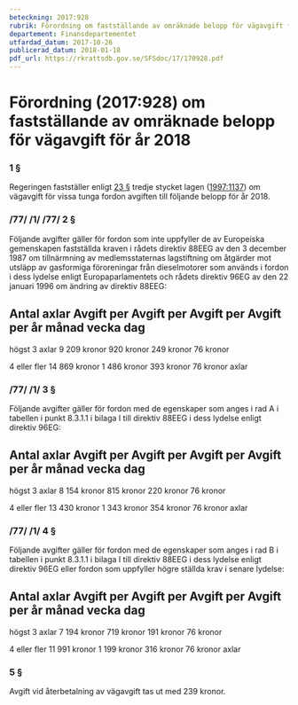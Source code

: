 ```yaml
---
beteckning: 2017:928
rubrik: Förordning om fastställande av omräknade belopp för vägavgift för år 2018
departement: Finansdepartementet
utfardad_datum: 2017-10-26
publicerad_datum: 2018-01-18
pdf_url: https://rkrattsdb.gov.se/SFSdoc/17/170928.pdf
---
```


# Förordning (2017:928) om fastställande av omräknade belopp för vägavgift för år 2018

### 1 §

Regeringen fastställer enligt [23 §](#23) tredje stycket lagen ([1997:1137](https://selex.se/eli/sfs/1997/1137)) om vägavgift för vissa tunga fordon avgiften till följande belopp för år 2018.

### /77/ /1/ /77/ 2 §

Följande avgifter gäller för fordon som inte uppfyller de av Europeiska gemenskapen fastställda kraven i rådets direktiv 88EEG av den 3 december 1987 om tillnärmning av medlemsstaternas lagstiftning om åtgärder mot utsläpp av gasformiga föroreningar från dieselmotorer som används i fordon i dess lydelse enligt Europaparlamentets och rådets direktiv 96EG av den 22 januari 1996 om ändring av direktiv 88EEG:

## Antal axlar	Avgift per 	Avgift per   Avgift per  Avgift per år		månad	     vecka	 dag

högst 3 axlar	9 209 kronor	920 kronor   249 kronor	 76 kronor

4 eller fler 	14 869 kronor	1 486 kronor 393 kronor	 76 kronor axlar

### /77/ /1/ 3 §

Följande avgifter gäller för fordon med de egenskaper som anges i rad A i tabellen i punkt 8.3.1.1 i bilaga I till direktiv 88EEG i dess lydelse enligt direktiv 96EG:

## Antal axlar	Avgift per 	Avgift per   Avgift per  Avgift per år		månad	     vecka	 dag

högst 3 axlar	8 154 kronor	815 kronor   220 kronor	 76 kronor

4 eller fler 	13 430 kronor	1 343 kronor 354 kronor	 76 kronor axlar

### /77/ /1/ 4 §

Följande avgifter gäller för fordon med de egenskaper som anges i rad B i tabellen i punkt 8.3.1.1 i bilaga I till direktiv 88EEG i dess lydelse enligt direktiv 96EG eller fordon som uppfyller högre ställda krav i senare lydelse:

## Antal axlar	Avgift per 	Avgift per   Avgift per  Avgift per år		månad	     vecka	 dag

högst 3 axlar	7 194 kronor	719 kronor   191 kronor	 76 kronor

4 eller fler 	11 991 kronor	1 199 kronor 316 kronor	 76 kronor axlar

### 5 §

Avgift vid återbetalning av vägavgift tas ut med 239 kronor.